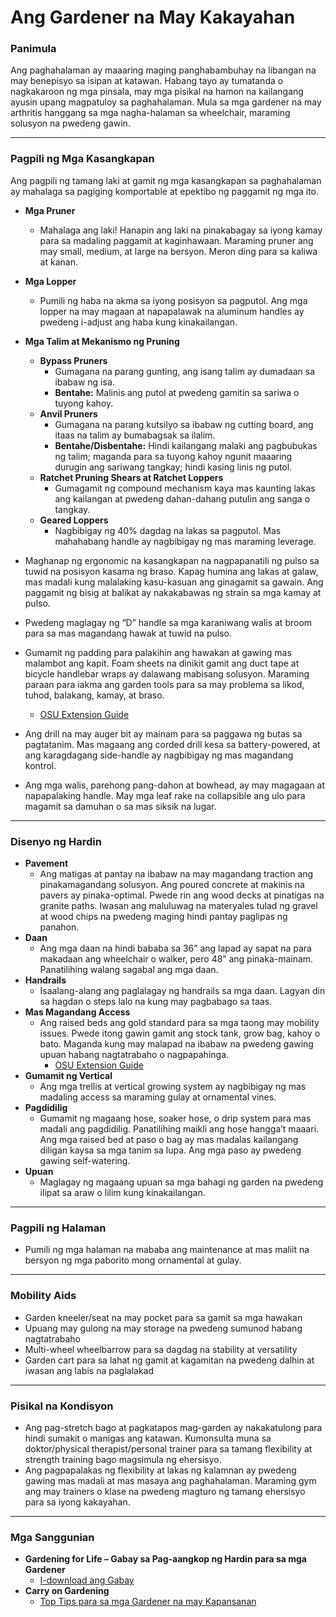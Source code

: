 # Ang Gardener na May Kakayahan

### Panimula

Ang paghahalaman ay maaaring maging panghabambuhay na libangan na may benepisyo sa isipan at katawan. Habang tayo ay tumatanda o nagkakaroon ng mga pinsala, may mga pisikal na hamon na kailangang ayusin upang magpatuloy sa paghahalaman. Mula sa mga gardener na may arthritis hanggang sa mga nagha-halaman sa wheelchair, maraming solusyon na pwedeng gawin.

---

### Pagpili ng Mga Kasangkapan

Ang pagpili ng tamang laki at gamit ng mga kasangkapan sa paghahalaman ay mahalaga sa pagiging komportable at epektibo ng paggamit ng mga ito.


- **Mga Pruner**
  - Mahalaga ang laki! Hanapin ang laki na pinakabagay sa iyong kamay para sa madaling paggamit at kaginhawaan. Maraming pruner ang may small, medium, at large na bersyon. Meron ding para sa kaliwa at kanan.
- **Mga Lopper**
  - Pumili ng haba na akma sa iyong posisyon sa pagputol. Ang mga lopper na may magaan at napapalawak na aluminum handles ay pwedeng i-adjust ang haba kung kinakailangan.
- **Mga Talim at Mekanismo ng Pruning**
  - **Bypass Pruners**
    - Gumagana na parang gunting, ang isang talim ay dumadaan sa ibabaw ng isa.
    - **Bentahe:** Malinis ang putol at pwedeng gamitin sa sariwa o tuyong kahoy.
  - **Anvil Pruners**
    - Gumagana na parang kutsilyo sa ibabaw ng cutting board, ang itaas na talim ay bumabagsak sa ilalim.
    - **Bentahe/Disbentahe:** Hindi kailangang malaki ang pagbubukas ng talim; maganda para sa tuyong kahoy ngunit maaaring durugin ang sariwang tangkay; hindi kasing linis ng putol.
  - **Ratchet Pruning Shears at Ratchet Loppers**
    - Gumagamit ng compound mechanism kaya mas kaunting lakas ang kailangan at pwedeng dahan-dahang putulin ang sanga o tangkay.
  - **Geared Loppers**
    - Nagbibigay ng 40% dagdag na lakas sa pagputol. Mas mahahabang handle ay nagbibigay ng mas maraming leverage.


- Maghanap ng ergonomic na kasangkapan na nagpapanatili ng pulso sa tuwid na posisyon kasama ng braso. Kapag humina ang lakas at galaw, mas madali kung malalaking kasu-kasuan ang ginagamit sa gawain. Ang paggamit ng bisig at balikat ay nakakabawas ng strain sa mga kamay at pulso.
- Pwedeng maglagay ng “D” handle sa mga karaniwang walis at broom para sa mas magandang hawak at tuwid na pulso.
- Gumamit ng padding para palakihin ang hawakan at gawing mas malambot ang kapit. Foam sheets na dinikit gamit ang duct tape at bicycle handlebar wraps ay dalawang mabisang solusyon. Maraming paraan para iakma ang garden tools para sa may problema sa likod, tuhod, balakang, kamay, at braso.  
  - [OSU Extension Guide](https://catalog.extension.oregonstate.edu/sites/catalog/files/project/pdf/em8504.pdf)
- Ang drill na may auger bit ay mainam para sa paggawa ng butas sa pagtatanim. Mas magaang ang corded drill kesa sa battery-powered, at ang karagdagang side-handle ay nagbibigay ng mas magandang kontrol.
- Ang mga walis, parehong pang-dahon at bowhead, ay may magagaan at napapalaking handle. May mga leaf rake na collapsible ang ulo para magamit sa damuhan o sa mas siksik na lugar.

---

### Disenyo ng Hardin

- **Pavement**
  - Ang matigas at pantay na ibabaw na may magandang traction ang pinakamagandang solusyon. Ang poured concrete at makinis na pavers ay pinaka-optimal. Pwede rin ang wood decks at pinatigas na granite paths. Iwasan ang maluluwag na materyales tulad ng gravel at wood chips na pwedeng maging hindi pantay paglipas ng panahon.
- **Daan**
  - Ang mga daan na hindi bababa sa 36” ang lapad ay sapat na para makadaan ang wheelchair o walker, pero 48” ang pinaka-mainam. Panatilihing walang sagabal ang mga daan.
- **Handrails**
  - Isaalang-alang ang paglalagay ng handrails sa mga daan. Lagyan din sa hagdan o steps lalo na kung may pagbabago sa taas.
- **Mas Magandang Access**
  - Ang raised beds ang gold standard para sa mga taong may mobility issues. Pwede itong gawin gamit ang stock tank, grow bag, kahoy o bato. Maganda kung may malapad na ibabaw na pwedeng gawing upuan habang nagtatrabaho o nagpapahinga.  
    - [OSU Extension Guide](https://catalog.extension.oregonstate.edu/fs270)
- **Gumamit ng Vertical**
  - Ang mga trellis at vertical growing system ay nagbibigay ng mas madaling access sa maraming gulay at ornamental vines.
- **Pagdidilig**
  - Gumamit ng magaang hose, soaker hose, o drip system para mas madali ang pagdidilig. Panatilihing maikli ang hose hangga’t maaari. Ang mga raised bed at paso o bag ay mas madalas kailangang diligan kaysa sa mga tanim sa lupa. Ang mga paso ay pwedeng gawing self-watering.
- **Upuan**
  - Maglagay ng magaang upuan sa mga bahagi ng garden na pwedeng ilipat sa araw o lilim kung kinakailangan.

---

### Pagpili ng Halaman

- Pumili ng mga halaman na mababa ang maintenance at mas maliit na bersyon ng mga paborito mong ornamental at gulay.

---

### Mobility Aids

- Garden kneeler/seat na may pocket para sa gamit sa mga hawakan
- Upuang may gulong na may storage na pwedeng sumunod habang nagtatrabaho
- Multi-wheel wheelbarrow para sa dagdag na stability at versatility
- Garden cart para sa lahat ng gamit at kagamitan na pwedeng dalhin at iwasan ang labis na paglalakad

---

### Pisikal na Kondisyon

- Ang pag-stretch bago at pagkatapos mag-garden ay nakakatulong para hindi sumakit o manigas ang katawan. Kumonsulta muna sa doktor/physical therapist/personal trainer para sa tamang flexibility at strength training bago magsimula ng ehersisyo.
- Ang pagpapalakas ng flexibility at lakas ng kalamnan ay pwedeng gawing mas madali at mas masaya ang paghahalaman. Maraming gym ang may trainers o klase na pwedeng magturo ng tamang ehersisyo para sa iyong kakayahan.

---

### Mga Sanggunian

- **Gardening for Life – Gabay sa Pag-aangkop ng Hardin para sa mga Gardener**  
  - [I-download ang Gabay](https://s3.wp.wsu.edu/uploads/sites/2079/2015/12/GFL-booklet-complete.pdf)
- **Carry on Gardening**  
  - [Top Tips para sa mga Gardener na may Kapansanan](https://www.carryongardening.org.uk/top-tips-for-disabled-gardeners.aspx)

